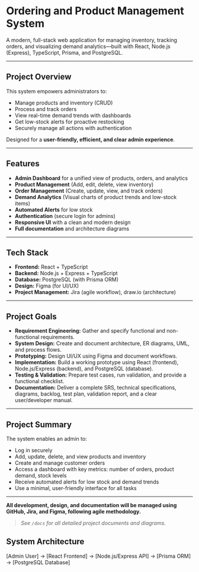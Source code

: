 #  Ordering and Product Management System

A modern, full-stack web application for managing inventory, tracking orders, and visualizing demand analytics—built with React, Node.js (Express), TypeScript, Prisma, and PostgreSQL.

---

##  Project Overview

This system empowers administrators to:
- Manage products and inventory (CRUD)
- Process and track orders
- View real-time demand trends with dashboards
- Get low-stock alerts for proactive restocking
- Securely manage all actions with authentication

Designed for a **user-friendly, efficient, and clear admin experience**.

---

##  Features

- **Admin Dashboard** for a unified view of products, orders, and analytics
- **Product Management** (Add, edit, delete, view inventory)
- **Order Management** (Create, update, view, and track orders)
- **Demand Analytics** (Visual charts of product trends and low-stock items)
- **Automated Alerts** for low stock
- **Authentication** (secure login for admins)
- **Responsive UI** with a clean and modern design
- **Full documentation** and architecture diagrams

---

## Tech Stack

- **Frontend:** React + TypeScript
- **Backend:** Node.js + Express + TypeScript
- **Database:** PostgreSQL (with Prisma ORM)
- **Design:** Figma (for UI/UX)
- **Project Management:** Jira (agile workflow), draw.io (architecture)

---

## Project Goals

- **Requirement Engineering:** Gather and specify functional and non-functional requirements.
- **System Design:** Create and document architecture, ER diagrams, UML, and process flows.
- **Prototyping:** Design UI/UX using Figma and document workflows.
- **Implementation:** Build a working prototype using React (frontend), Node.js/Express (backend), and PostgreSQL (database).
- **Testing & Validation:** Prepare test cases, run validation, and provide a functional checklist.
- **Documentation:** Deliver a complete SRS, technical specifications, diagrams, backlog, test plan, validation report, and a clear user/developer manual.

---

## Project Summary

The system enables an admin to:
- Log in securely
- Add, update, delete, and view products and inventory
- Create and manage customer orders
- Access a dashboard with key metrics: number of orders, product demand, stock levels
- Receive automated alerts for low stock and demand trends
- Use a minimal, user-friendly interface for all tasks

---

**All development, design, and documentation will be managed using GitHub, Jira, and Figma, following agile methodology.**

> _See `/docs` for all detailed project documents and diagrams._

## System Architecture

[Admin User] → [React Frontend] → [Node.js/Express API] → [Prisma ORM] → [PostgreSQL Database]
